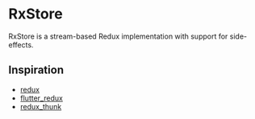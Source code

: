 # RxStore

RxStore is a stream-based Redux implementation with support for side-effects.

## Inspiration

- [redux](https://pub.dev/packages/redux)
- [flutter_redux](https://pub.dev/packages/flutter_redux)
- [redux_thunk](https://pub.dev/packages/redux_thunk)
